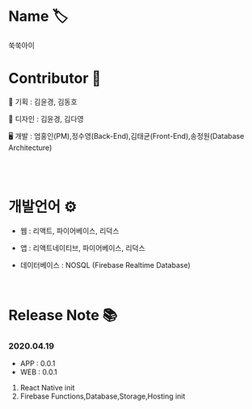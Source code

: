 # Name 🏷

쑥쑥아이

# Contributor 👥

📑 기획 : 김윤경, 김동호

📱 디자인 : 김윤경, 김다영

🖥 개발 : 엄홍인(PM),정수영(Back-End),김태균(Front-End),송정원(Database Architecture)

<br/>
<br/>

# 개발언어 ⚙️

- 웹 : 리액트, 파이어베이스, 리덕스

- 앱 : 리액트네이티브, 파이어베이스, 리덕스
- 데이터베이스 : NOSQL (Firebase Realtime Database)

<br/>

# Release Note 📚

### 2020.04.19<br/>

- APP : 0.0.1
- WEB : 0.0.1

1.  React Native init
2.  Firebase Functions,Database,Storage,Hosting init
